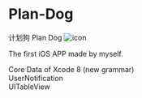 # Plan-Dog
计划狗 Plan Dog
![icon](https://github.com/Loyv99/Plan-Dog/tree/master/readme_pic/ICON.png)

The first iOS APP made by myself.

Core Data of Xcode 8 (new grammar)<br/>
UserNotification<br/>
UITableView
